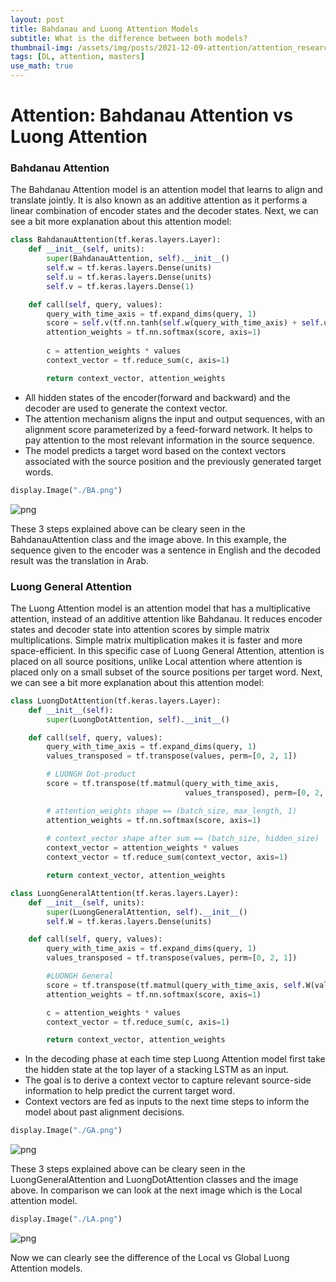 ```yaml
---
layout: post
title: Bahdanau and Luong Attention Models
subtitle: What is the difference between both models?
thumbnail-img: /assets/img/posts/2021-12-09-attention/attention_research_1.png
tags: [DL, attention, masters]
use_math: true
---
```

    
# Attention: Bahdanau Attention vs Luong Attention

### Bahdanau Attention

The Bahdanau Attention model is an attention model that learns to align and translate jointly. It is also known as an additive attention as it performs a linear combination of encoder states and the decoder states. Next, we can see a bit more explanation about this attention model:

```python
class BahdanauAttention(tf.keras.layers.Layer):
    def __init__(self, units):
        super(BahdanauAttention, self).__init__()
        self.w = tf.keras.layers.Dense(units)
        self.u = tf.keras.layers.Dense(units)
        self.v = tf.keras.layers.Dense(1)

    def call(self, query, values):
        query_with_time_axis = tf.expand_dims(query, 1)
        score = self.v(tf.nn.tanh(self.w(query_with_time_axis) + self.u(values)))
        attention_weights = tf.nn.softmax(score, axis=1)
        
        c = attention_weights * values
        context_vector = tf.reduce_sum(c, axis=1)

        return context_vector, attention_weights
```

- All hidden states of the encoder(forward and backward) and the decoder are used to generate the context vector.
- The attention mechanism aligns the input and output sequences, with an alignment score parameterized by a feed-forward network. It helps to pay attention to the most relevant information in the source sequence.
- The model predicts a target word based on the context vectors associated with the source position and the previously generated target words.


```python
display.Image("./BA.png")
```
    
![png](Rodolfo_Assignment_3_files/Rodolfo_Assignment_3_10_0.png)
    

These 3 steps explained above can be cleary seen in the BahdanauAttention class and the image above. In this example, the sequence given to the encoder was a sentence in English and the decoded result was the translation in Arab.


### Luong General Attention

The Luong Attention model is an attention model that has a multiplicative attention, instead of an additive attention like Bahdanau. It reduces encoder states and decoder state into attention scores by simple matrix multiplications. Simple matrix multiplication makes it is faster and more space-efficient. In this specific case of Luong General Attention, attention is placed on all source positions, unlike Local attention where attention is placed only on a small subset of the source positions per target word. Next, we can see a bit more explanation about this attention model:

```python
class LuongDotAttention(tf.keras.layers.Layer):
    def __init__(self):
        super(LuongDotAttention, self).__init__()

    def call(self, query, values):
        query_with_time_axis = tf.expand_dims(query, 1)
        values_transposed = tf.transpose(values, perm=[0, 2, 1])

        # LUONGH Dot-product
        score = tf.transpose(tf.matmul(query_with_time_axis, 
                                       values_transposed), perm=[0, 2, 1])

        # attention_weights shape == (batch_size, max_length, 1)
        attention_weights = tf.nn.softmax(score, axis=1)
        
        # context_vector shape after sum == (batch_size, hidden_size)
        context_vector = attention_weights * values
        context_vector = tf.reduce_sum(context_vector, axis=1)

        return context_vector, attention_weights
```

```python
class LuongGeneralAttention(tf.keras.layers.Layer):
    def __init__(self, units):
        super(LuongGeneralAttention, self).__init__()
        self.W = tf.keras.layers.Dense(units)

    def call(self, query, values):
        query_with_time_axis = tf.expand_dims(query, 1)
        values_transposed = tf.transpose(values, perm=[0, 2, 1])

        #LUONGH General
        score = tf.transpose(tf.matmul(query_with_time_axis, self.W(values_transposed)), perm=[0, 2, 1])
        attention_weights = tf.nn.softmax(score, axis=1)

        c = attention_weights * values
        context_vector = tf.reduce_sum(c, axis=1)

        return context_vector, attention_weights
```

- In the decoding phase at each time step Luong Attention model first take the hidden state at the top layer of a stacking LSTM as an input.
- The goal is to derive a context vector to capture relevant source-side information to help predict the current target word.
- Context vectors are fed as inputs to the next time steps to inform the model about past alignment decisions.


```python
display.Image("./GA.png")
```

![png](Rodolfo_Assignment_3_files/Rodolfo_Assignment_3_17_0.png)
    

These 3 steps explained above can be cleary seen in the LuongGeneralAttention and LuongDotAttention classes and the image above. In comparison we can look at the next image which is the Local attention model.


```python
display.Image("./LA.png")
```

    
![png](Rodolfo_Assignment_3_files/Rodolfo_Assignment_3_19_0.png)
    
Now we can clearly see the difference of the Local vs Global Luong Attention models. 

